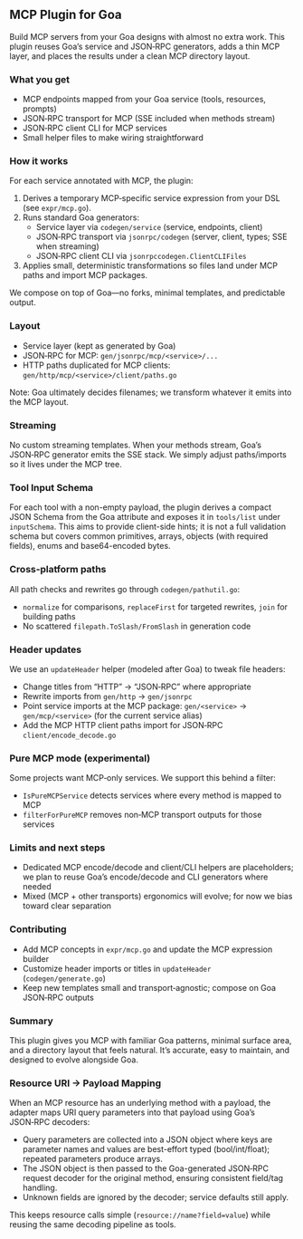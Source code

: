 ## MCP Plugin for Goa

Build MCP servers from your Goa designs with almost no extra work. This plugin reuses Goa’s service and JSON‑RPC generators, adds a thin MCP layer, and places the results under a clean MCP directory layout.

### What you get
- MCP endpoints mapped from your Goa service (tools, resources, prompts)
- JSON‑RPC transport for MCP (SSE included when methods stream)
- JSON‑RPC client CLI for MCP services
- Small helper files to make wiring straightforward

### How it works
For each service annotated with MCP, the plugin:
1) Derives a temporary MCP‑specific service expression from your DSL (see `expr/mcp.go`).
2) Runs standard Goa generators:
   - Service layer via `codegen/service` (service, endpoints, client)
   - JSON‑RPC transport via `jsonrpc/codegen` (server, client, types; SSE when streaming)
   - JSON‑RPC client CLI via `jsonrpccodegen.ClientCLIFiles`
3) Applies small, deterministic transformations so files land under MCP paths and import MCP packages.

We compose on top of Goa—no forks, minimal templates, and predictable output.

### Layout
- Service layer (kept as generated by Goa)
- JSON‑RPC for MCP: `gen/jsonrpc/mcp/<service>/...`
- HTTP paths duplicated for MCP clients: `gen/http/mcp/<service>/client/paths.go`

Note: Goa ultimately decides filenames; we transform whatever it emits into the MCP layout.

### Streaming
No custom streaming templates. When your methods stream, Goa’s JSON‑RPC generator emits the SSE stack. We simply adjust paths/imports so it lives under the MCP tree.

### Tool Input Schema
For each tool with a non-empty payload, the plugin derives a compact JSON
Schema from the Goa attribute and exposes it in `tools/list` under
`inputSchema`. This aims to provide client-side hints; it is not a full
validation schema but covers common primitives, arrays, objects (with required
fields), enums and base64-encoded bytes.

### Cross‑platform paths
All path checks and rewrites go through `codegen/pathutil.go`:
- `normalize` for comparisons, `replaceFirst` for targeted rewrites, `join` for building paths
- No scattered `filepath.ToSlash/FromSlash` in generation code

### Header updates
We use an `updateHeader` helper (modeled after Goa) to tweak file headers:
- Change titles from “HTTP” → “JSON‑RPC” where appropriate
- Rewrite imports from `gen/http` → `gen/jsonrpc`
- Point service imports at the MCP package: `gen/<service>` → `gen/mcp/<service>` (for the current service alias)
- Add the MCP HTTP client paths import for JSON‑RPC `client/encode_decode.go`

### Pure MCP mode (experimental)
Some projects want MCP‑only services. We support this behind a filter:
- `IsPureMCPService` detects services where every method is mapped to MCP
- `filterForPureMCP` removes non‑MCP transport outputs for those services

### Limits and next steps
- Dedicated MCP encode/decode and client/CLI helpers are placeholders; we plan to reuse Goa’s encode/decode and CLI generators where needed
- Mixed (MCP + other transports) ergonomics will evolve; for now we bias toward clear separation

### Contributing
- Add MCP concepts in `expr/mcp.go` and update the MCP expression builder
- Customize header imports or titles in `updateHeader` (`codegen/generate.go`)
- Keep new templates small and transport‑agnostic; compose on Goa JSON‑RPC outputs

### Summary
This plugin gives you MCP with familiar Goa patterns, minimal surface area, and a directory layout that feels natural. It’s accurate, easy to maintain, and designed to evolve alongside Goa.
### Resource URI → Payload Mapping
When an MCP resource has an underlying method with a payload, the adapter maps
URI query parameters into that payload using Goa’s JSON‑RPC decoders:

- Query parameters are collected into a JSON object where keys are parameter
  names and values are best-effort typed (bool/int/float); repeated parameters
  produce arrays.
- The JSON object is then passed to the Goa-generated JSON‑RPC request decoder
  for the original method, ensuring consistent field/tag handling.
- Unknown fields are ignored by the decoder; service defaults still apply.

This keeps resource calls simple (`resource://name?field=value`) while reusing
the same decoding pipeline as tools.
